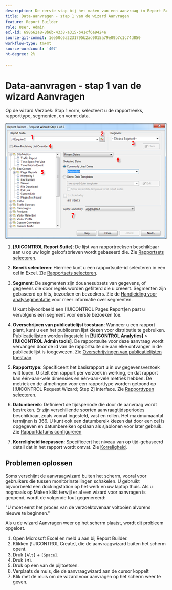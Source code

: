 ```yaml
---
description: De eerste stap bij het maken van een aanvraag in Report Builder.
title: Data-aanvragen - stap 1 van de wizard Aanvragen
feature: Report Builder
role: User, Admin
exl-id: 698662a8-8b6b-4338-a315-b41cf6a9424e
source-git-commit: 1ee50c6a2231795b2ad0015a79e09b7c1c74d850
workflow-type: tm+mt
source-wordcount: '407'
ht-degree: 2%

---
```


# Data-aanvragen - stap 1 van de wizard Aanvragen

Op de wizard Verzoek: Stap 1 vorm, selecteert u de rapportreeks, rapporttype, segmenten, en vormt data.

![](assets/rw1_overview.png)

1. **[!UICONTROL Report Suite]**: De lijst van rapportreeksen beschikbaar aan u op uw login geloofsbrieven wordt gebaseerd die. Zie [Rapportsets selecteren](/help/analyze/report-builder/data-requests/selecting-report-suites/t-select-report-suites.md).

1. **Bereik selecteren**: Hiermee kunt u een rapportsuite-id selecteren in een cel in Excel. Zie [Rapportsets selecteren](/help/analyze/report-builder/data-requests/selecting-report-suites/t-select-report-suites.md).

1. **Segment**: De segmenten zijn douanesubsets van gegevens, of gegevens die door regels worden gefilterd die u creeert. Segmenten zijn gebaseerd op hits, bezoeken en bezoekers. Zie de [Handleiding voor analysegmentatie](https://experienceleague.adobe.com/docs/analytics/components/segmentation/seg-home.html) voor meer informatie over segmenten.

   U kunt bijvoorbeeld een [!UICONTROL Pages Report]en past u vervolgens een segment voor eerste bezoeken toe.

1. **Overschrijven van publicatielijst toestaan**: Wanneer u een rapport plant, kunt u een het publiceren lijst kiezen voor distributie te gebruiken. Publicatielijsten worden ingesteld in **[!UICONTROL Analytics]** > **[!UICONTROL Admin tools]**. De rapportsuite voor deze aanvraag wordt vervangen door de id van de rapportsuite die aan elke ontvanger in de publicatielijst is toegewezen. Zie [Overschrijvingen van publicatielijsten toestaan](/help/analyze/report-builder/data-requests/allow-publishing-list-overrides.md).

1. **Rapporttype**: Specificeert het basisrapport u in uw gegevensverzoek wilt lopen. U stelt één rapport per verzoek in werking, en dat rapport kan één-aan-vele dimensies en één-aan-vele metriek hebben. De metriek en de afmetingen voor een rapporttype worden getoond op [!UICONTROL Request Wizard; Step 2] interface. Zie [Rapporttypen selecteren](/help/analyze/report-builder/data-requests/c-report-types/select-report-types.md).

1. **Datumbereik**: Definieert de tijdsperiode die door de aanvraag wordt bestreken. Er zijn verschillende soorten aanvraagtijdsperiodes beschikbaar, zoals vooraf ingesteld, vast en rollen. Het maximumaantal termijnen is 366. U kunt ook een datumbereik kiezen dat door een cel is opgegeven en datumbereiken opslaan als sjablonen voor later gebruik.  Zie [Rapportdatums configureren](/help/analyze/report-builder/data-requests/configuring-report-dates/custom-calendar.md)

1. **Korreligheid toepassen**: Specificeert het niveau van op tijd-gebaseerd detail dat in het rapport wordt omvat. Zie [Korreligheid](/help/analyze/report-builder/data-requests/configuring-report-dates/granularity.md).

## Problemen oplossen

Soms verschijnt de aanvraagwizard buiten het scherm, vooral voor gebruikers die tussen monitorinstellingen schakelen. U gebruikt bijvoorbeeld een dockingstation op het werk en uw laptop thuis. Als u nogmaals op Maken klikt terwijl er al een wizard voor aanvragen is geopend, wordt de volgende fout gegenereerd:

&quot;U moet eerst het proces van de verzoektovenaar voltooien alvorens nieuwe te beginnen.&quot;

Als u de wizard Aanvragen weer op het scherm plaatst, wordt dit probleem opgelost.

1. Open Microsoft Excel en meld u aan bij Report Builder.
2. Klikken [!UICONTROL Create], die de aanvraagwizard buiten het scherm opent.
3. Druk `[Alt]` + `[Space]`.
4. Druk `[M]`.
5. Druk op een van de pijltoetsen.
6. Verplaats de muis, die de aanvraagwizard aan de cursor koppelt
7. Klik met de muis om de wizard voor aanvragen op het scherm weer te geven.
